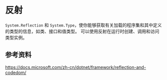 # 反射

`System.Reflection` 和 `System.Type`，使你能够获取有关加载的程序集和其中定义的类型的信息，如类、接口和值类型。 可以使用反射在运行时创建、调用和访问类型实例。


## 参考资料

https://docs.microsoft.com/zh-cn/dotnet/framework/reflection-and-codedom/  
